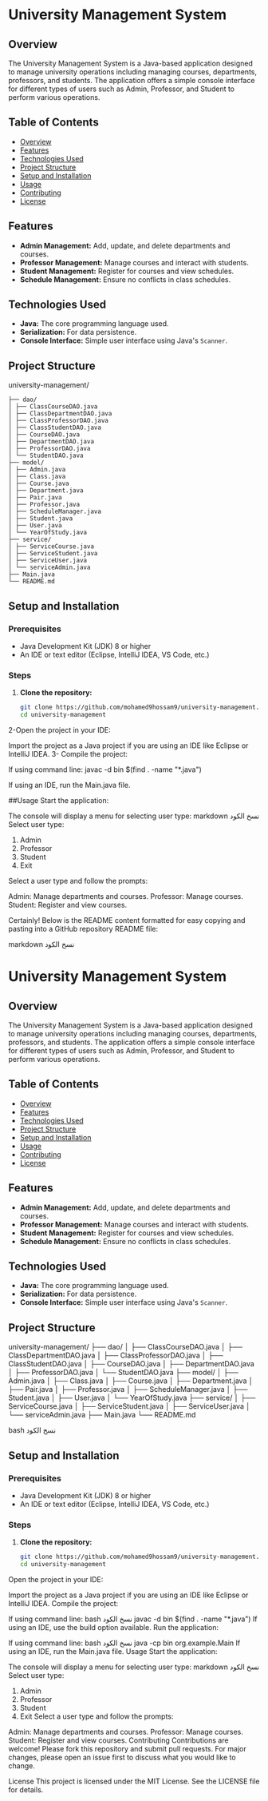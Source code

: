 # University Management System

## Overview
The University Management System is a Java-based application designed to manage university operations including managing courses, departments, professors, and students. The application offers a simple console interface for different types of users such as Admin, Professor, and Student to perform various operations.

## Table of Contents
- [Overview](#overview)
- [Features](#features)
- [Technologies Used](#technologies-used)
- [Project Structure](#project-structure)
- [Setup and Installation](#setup-and-installation)
- [Usage](#usage)
- [Contributing](#contributing)
- [License](#license)

## Features
- **Admin Management:** Add, update, and delete departments and courses.
- **Professor Management:** Manage courses and interact with students.
- **Student Management:** Register for courses and view schedules.
- **Schedule Management:** Ensure no conflicts in class schedules.

## Technologies Used
- **Java:** The core programming language used.
- **Serialization:** For data persistence.
- **Console Interface:** Simple user interface using Java's `Scanner`.

## Project Structure
university-management/
```
├── dao/
│ ├── ClassCourseDAO.java 
│ ├── ClassDepartmentDAO.java
│ ├── ClassProfessorDAO.java
│ ├── ClassStudentDAO.java
│ ├── CourseDAO.java
│ ├── DepartmentDAO.java
│ ├── ProfessorDAO.java
│ └── StudentDAO.java
├── model/
│ ├── Admin.java
│ ├── Class.java
│ ├── Course.java
│ ├── Department.java
│ ├── Pair.java
│ ├── Professor.java
│ ├── ScheduleManager.java
│ ├── Student.java
│ ├── User.java
│ └── YearOfStudy.java
├── service/
│ ├── ServiceCourse.java
│ ├── ServiceStudent.java
│ ├── ServiceUser.java
│ └── serviceAdmin.java
├── Main.java
└── README.md
```

## Setup and Installation

### Prerequisites
- Java Development Kit (JDK) 8 or higher
- An IDE or text editor (Eclipse, IntelliJ IDEA, VS Code, etc.)

### Steps
1. **Clone the repository:**
   ```bash
   git clone https://github.com/mohamed9hossam9/university-management.git
   cd university-management
2-Open the project in your IDE:

Import the project as a Java project if you are using an IDE like Eclipse or IntelliJ IDEA.
3- Compile the project:

If using command line:
  javac -d bin $(find . -name "*.java")

  If using an IDE, run the Main.java file.

  ##Usage
Start the application:

The console will display a menu for selecting user type:
markdown
نسخ الكود
Select user type:
1. Admin
2. Professor
3. Student
4. Exit

Select a user type and follow the prompts:

Admin: Manage departments and courses.
Professor: Manage courses.
Student: Register and view courses.


Certainly! Below is the README content formatted for easy copying and pasting into a GitHub repository README file:

markdown
نسخ الكود
# University Management System

## Overview
The University Management System is a Java-based application designed to manage university operations including managing courses, departments, professors, and students. The application offers a simple console interface for different types of users such as Admin, Professor, and Student to perform various operations.

## Table of Contents
- [Overview](#overview)
- [Features](#features)
- [Technologies Used](#technologies-used)
- [Project Structure](#project-structure)
- [Setup and Installation](#setup-and-installation)
- [Usage](#usage)
- [Contributing](#contributing)
- [License](#license)

## Features
- **Admin Management:** Add, update, and delete departments and courses.
- **Professor Management:** Manage courses and interact with students.
- **Student Management:** Register for courses and view schedules.
- **Schedule Management:** Ensure no conflicts in class schedules.

## Technologies Used
- **Java:** The core programming language used.
- **Serialization:** For data persistence.
- **Console Interface:** Simple user interface using Java's `Scanner`.

## Project Structure
university-management/
├── dao/
│ ├── ClassCourseDAO.java
│ ├── ClassDepartmentDAO.java
│ ├── ClassProfessorDAO.java
│ ├── ClassStudentDAO.java
│ ├── CourseDAO.java
│ ├── DepartmentDAO.java
│ ├── ProfessorDAO.java
│ └── StudentDAO.java
├── model/
│ ├── Admin.java
│ ├── Class.java
│ ├── Course.java
│ ├── Department.java
│ ├── Pair.java
│ ├── Professor.java
│ ├── ScheduleManager.java
│ ├── Student.java
│ ├── User.java
│ └── YearOfStudy.java
├── service/
│ ├── ServiceCourse.java
│ ├── ServiceStudent.java
│ ├── ServiceUser.java
│ └── serviceAdmin.java
├── Main.java
└── README.md

bash
نسخ الكود

## Setup and Installation

### Prerequisites
- Java Development Kit (JDK) 8 or higher
- An IDE or text editor (Eclipse, IntelliJ IDEA, VS Code, etc.)

### Steps
1. **Clone the repository:**
   ```bash
   git clone https://github.com/mohamed9hossam9/university-management.git
   cd university-management
Open the project in your IDE:

Import the project as a Java project if you are using an IDE like Eclipse or IntelliJ IDEA.
Compile the project:

If using command line:
bash
نسخ الكود
javac -d bin $(find . -name "*.java")
If using an IDE, use the build option available.
Run the application:

If using command line:
bash
نسخ الكود
java -cp bin org.example.Main
If using an IDE, run the Main.java file.
Usage
Start the application:

The console will display a menu for selecting user type:
markdown
نسخ الكود
Select user type:
1. Admin
2. Professor
3. Student
4. Exit
Select a user type and follow the prompts:

Admin: Manage departments and courses.
Professor: Manage courses.
Student: Register and view courses.
Contributing
Contributions are welcome! Please fork this repository and submit pull requests. For major changes, please open an issue first to discuss what you would like to change.

License
This project is licensed under the MIT License. See the LICENSE file for details.



